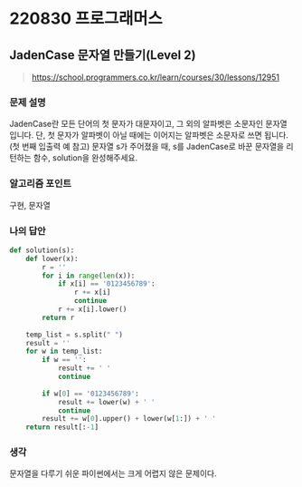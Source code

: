 # 220830 프로그래머스

## JadenCase 문자열 만들기(Level 2)

> https://school.programmers.co.kr/learn/courses/30/lessons/12951

### 문제 설명

JadenCase란 모든 단어의 첫 문자가 대문자이고, 그 외의 알파벳은 소문자인 문자열입니다. 단, 첫 문자가 알파벳이 아닐 때에는 이어지는 알파벳은 소문자로 쓰면 됩니다. (첫 번째 입출력 예 참고)
문자열 s가 주어졌을 때, s를 JadenCase로 바꾼 문자열을 리턴하는 함수, solution을 완성해주세요.

### 알고리즘 포인트

구현, 문자열

### 나의 답안

```python
def solution(s):
    def lower(x):
        r = ''
        for i in range(len(x)):
            if x[i] == '0123456789':
                r += x[i]
                continue
            r += x[i].lower()
        return r
    
    temp_list = s.split(" ")
    result = ''
    for w in temp_list:
        if w == '':
            result += ' '
            continue
        
        if w[0] == '0123456789':
            result += lower(w) + ' '
            continue
        result += w[0].upper() + lower(w[1:]) + ' '
    return result[:-1]
```

### 생각

문자열을 다루기 쉬운 파이썬에서는 크게 어렵지 않은 문제이다.

